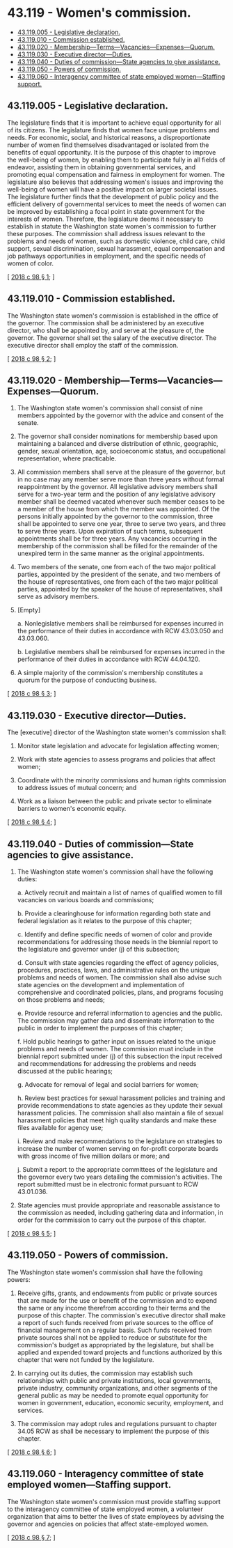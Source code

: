 # 43.119 - Women's commission.
* [43.119.005 - Legislative declaration.](#43119005---legislative-declaration)
* [43.119.010 - Commission established.](#43119010---commission-established)
* [43.119.020 - Membership—Terms—Vacancies—Expenses—Quorum.](#43119020---membershiptermsvacanciesexpensesquorum)
* [43.119.030 - Executive director—Duties.](#43119030---executive-directorduties)
* [43.119.040 - Duties of commission—State agencies to give assistance.](#43119040---duties-of-commissionstate-agencies-to-give-assistance)
* [43.119.050 - Powers of commission.](#43119050---powers-of-commission)
* [43.119.060 - Interagency committee of state employed women—Staffing support.](#43119060---interagency-committee-of-state-employed-womenstaffing-support)
## 43.119.005 - Legislative declaration.
The legislature finds that it is important to achieve equal opportunity for all of its citizens. The legislature finds that women face unique problems and needs. For economic, social, and historical reasons, a disproportionate number of women find themselves disadvantaged or isolated from the benefits of equal opportunity. It is the purpose of this chapter to improve the well-being of women, by enabling them to participate fully in all fields of endeavor, assisting them in obtaining governmental services, and promoting equal compensation and fairness in employment for women. The legislature also believes that addressing women's issues and improving the well-being of women will have a positive impact on larger societal issues. The legislature further finds that the development of public policy and the efficient delivery of governmental services to meet the needs of women can be improved by establishing a focal point in state government for the interests of women. Therefore, the legislature deems it necessary to establish in statute the Washington state women's commission to further these purposes. The commission shall address issues relevant to the problems and needs of women, such as domestic violence, child care, child support, sexual discrimination, sexual harassment, equal compensation and job pathways opportunities in employment, and the specific needs of women of color.

\[ [2018 c 98 § 1](http://lawfilesext.leg.wa.gov/biennium/2017-18/Pdf/Bills/Session%20Laws/House/2759.SL.pdf?cite=2018%20c%2098%20§%201); \]

## 43.119.010 - Commission established.
The Washington state women's commission is established in the office of the governor. The commission shall be administered by an executive director, who shall be appointed by, and serve at the pleasure of, the governor. The governor shall set the salary of the executive director. The executive director shall employ the staff of the commission.

\[ [2018 c 98 § 2](http://lawfilesext.leg.wa.gov/biennium/2017-18/Pdf/Bills/Session%20Laws/House/2759.SL.pdf?cite=2018%20c%2098%20§%202); \]

## 43.119.020 - Membership—Terms—Vacancies—Expenses—Quorum.
1. The Washington state women's commission shall consist of nine members appointed by the governor with the advice and consent of the senate.

2. The governor shall consider nominations for membership based upon maintaining a balanced and diverse distribution of ethnic, geographic, gender, sexual orientation, age, socioeconomic status, and occupational representation, where practicable.

3. All commission members shall serve at the pleasure of the governor, but in no case may any member serve more than three years without formal reappointment by the governor. All legislative advisory members shall serve for a two-year term and the position of any legislative advisory member shall be deemed vacated whenever such member ceases to be a member of the house from which the member was appointed. Of the persons initially appointed by the governor to the commission, three shall be appointed to serve one year, three to serve two years, and three to serve three years. Upon expiration of such terms, subsequent appointments shall be for three years. Any vacancies occurring in the membership of the commission shall be filled for the remainder of the unexpired term in the same manner as the original appointments.

4. Two members of the senate, one from each of the two major political parties, appointed by the president of the senate, and two members of the house of representatives, one from each of the two major political parties, appointed by the speaker of the house of representatives, shall serve as advisory members.

5. [Empty]

    a.  Nonlegislative members shall be reimbursed for expenses incurred in the performance of their duties in accordance with RCW 43.03.050 and 43.03.060.

    b.  Legislative members shall be reimbursed for expenses incurred in the performance of their duties in accordance with RCW 44.04.120.

6. A simple majority of the commission's membership constitutes a quorum for the purpose of conducting business.

\[ [2018 c 98 § 3](http://lawfilesext.leg.wa.gov/biennium/2017-18/Pdf/Bills/Session%20Laws/House/2759.SL.pdf?cite=2018%20c%2098%20§%203); \]

## 43.119.030 - Executive director—Duties.
The [executive] director of the Washington state women's commission shall:

1. Monitor state legislation and advocate for legislation affecting women;

2. Work with state agencies to assess programs and policies that affect women;

3. Coordinate with the minority commissions and human rights commission to address issues of mutual concern; and

4. Work as a liaison between the public and private sector to eliminate barriers to women's economic equity.

\[ [2018 c 98 § 4](http://lawfilesext.leg.wa.gov/biennium/2017-18/Pdf/Bills/Session%20Laws/House/2759.SL.pdf?cite=2018%20c%2098%20§%204); \]

## 43.119.040 - Duties of commission—State agencies to give assistance.
1. The Washington state women's commission shall have the following duties:

    a.  Actively recruit and maintain a list of names of qualified women to fill vacancies on various boards and commissions;

    b.  Provide a clearinghouse for information regarding both state and federal legislation as it relates to the purpose of this chapter;

    c.  Identify and define specific needs of women of color and provide recommendations for addressing those needs in the biennial report to the legislature and governor under (j) of this subsection;

    d.  Consult with state agencies regarding the effect of agency policies, procedures, practices, laws, and administrative rules on the unique problems and needs of women. The commission shall also advise such state agencies on the development and implementation of comprehensive and coordinated policies, plans, and programs focusing on those problems and needs;

    e.  Provide resource and referral information to agencies and the public. The commission may gather data and disseminate information to the public in order to implement the purposes of this chapter;

    f.  Hold public hearings to gather input on issues related to the unique problems and needs of women. The commission must include in the biennial report submitted under (j) of this subsection the input received and recommendations for addressing the problems and needs discussed at the public hearings;

    g.  Advocate for removal of legal and social barriers for women;

    h.  Review best practices for sexual harassment policies and training and provide recommendations to state agencies as they update their sexual harassment policies. The commission shall also maintain a file of sexual harassment policies that meet high quality standards and make these files available for agency use;

    i.  Review and make recommendations to the legislature on strategies to increase the number of women serving on for-profit corporate boards with gross income of five million dollars or more; and

    j.  Submit a report to the appropriate committees of the legislature and the governor every two years detailing the commission's activities. The report submitted must be in electronic format pursuant to RCW 43.01.036.

2. State agencies must provide appropriate and reasonable assistance to the commission as needed, including gathering data and information, in order for the commission to carry out the purpose of this chapter.

\[ [2018 c 98 § 5](http://lawfilesext.leg.wa.gov/biennium/2017-18/Pdf/Bills/Session%20Laws/House/2759.SL.pdf?cite=2018%20c%2098%20§%205); \]

## 43.119.050 - Powers of commission.
The Washington state women's commission shall have the following powers:

1. Receive gifts, grants, and endowments from public or private sources that are made for the use or benefit of the commission and to expend the same or any income therefrom according to their terms and the purpose of this chapter. The commission's executive director shall make a report of such funds received from private sources to the office of financial management on a regular basis. Such funds received from private sources shall not be applied to reduce or substitute for the commission's budget as appropriated by the legislature, but shall be applied and expended toward projects and functions authorized by this chapter that were not funded by the legislature.

2. In carrying out its duties, the commission may establish such relationships with public and private institutions, local governments, private industry, community organizations, and other segments of the general public as may be needed to promote equal opportunity for women in government, education, economic security, employment, and services.

3. The commission may adopt rules and regulations pursuant to chapter 34.05 RCW as shall be necessary to implement the purpose of this chapter.

\[ [2018 c 98 § 6](http://lawfilesext.leg.wa.gov/biennium/2017-18/Pdf/Bills/Session%20Laws/House/2759.SL.pdf?cite=2018%20c%2098%20§%206); \]

## 43.119.060 - Interagency committee of state employed women—Staffing support.
The Washington state women's commission must provide staffing support to the interagency committee of state employed women, a volunteer organization that aims to better the lives of state employees by advising the governor and agencies on policies that affect state-employed women.

\[ [2018 c 98 § 7](http://lawfilesext.leg.wa.gov/biennium/2017-18/Pdf/Bills/Session%20Laws/House/2759.SL.pdf?cite=2018%20c%2098%20§%207); \]

